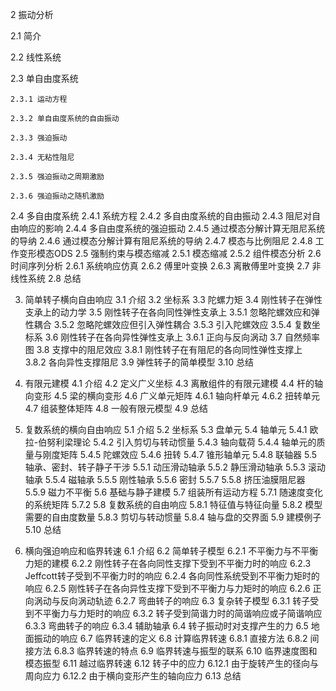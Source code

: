 2 振动分析

  2.1 简介

  2.2 线性系统
  
  2.3 单自由度系统
    
    2.3.1 运动方程
    
    2.3.2 单自由度系统的自由振动
    
    2.3.3 强迫振动
    
    2.3.4 无粘性阻尼
    
    2.3.5 强迫振动之周期激励
    
    2.3.6 强迫振动之随机激励
  2.4 多自由度系统
    2.4.1 系统方程
    2.4.2 多自由度系统的自由振动
    2.4.3 阻尼对自由响应的影响
    2.4.4 多自由度系统的强迫振动
    2.4.5 通过模态分解计算无阻尼系统的导纳
    2.4.6 通过模态分解计算有阻尼系统的导纳
    2.4.7 模态与比例阻尼
    2.4.8 工作变形模态ODS
  2.5 强制约束与模态缩减
    2.5.1 模态缩减
    2.5.2 组件模态分析
  2.6 时间序列分析
    2.6.1 系统响应仿真
    2.6.2 傅里叶变换
    2.6.3 离散傅里叶变换
  2.7 非线性系统
  2.8 总结

3. 简单转子横向自由响应
  3.1 介绍
  3.2 坐标系
  3.3 陀螺力矩
  3.4 刚性转子在弹性支承上的动力学
  3.5 刚性转子在各向同性弹性支承上
    3.5.1 忽略陀螺效应和弹性耦合
    3.5.2 忽略陀螺效应但引入弹性耦合
    3.5.3 引入陀螺效应
    3.5.4 复数坐标系
  3.6 刚性转子在各向异性弹性支承上
    3.6.1 正向与反向涡动
  3.7 自然频率图
  3.8 支撑中的阻尼效应
    3.8.1 刚性转子在有阻尼的各向同性弹性支撑上
    3.8.2 各向异性支撑阻尼
  3.9 弹性转子的简单模型
  3.10 总结

4. 有限元建模
  4.1 介绍
  4.2 定义广义坐标
  4.3 离散组件的有限元建模
  4.4 杆的轴向变形
  4.5 梁的横向变形
  4.6 广义单元矩阵
    4.6.1 轴向杆单元
    4.6.2 扭转单元
  4.7 组装整体矩阵
  4.8 一般有限元模型
  4.9 总结
  
5. 复数系统的横向自由响应
  5.1 介绍
  5.2 坐标系
  5.3 盘单元
  5.4 轴单元
    5.4.1 欧拉-伯努利梁理论
    5.4.2 引入剪切与转动惯量
    5.4.3 轴向载荷
    5.4.4 轴单元的质量与刚度矩阵
    5.4.5 陀螺效应
    5.4.6 扭转
    5.4.7 锥形轴单元
    5.4.8 联轴器
  5.5 轴承、密封、转子静子干涉
    5.5.1 动压滑动轴承
    5.5.2 静压滑动轴承
    5.5.3 滚动轴承
    5.5.4 磁轴承
    5.5.5 刚性轴承
    5.5.6 密封
    5.5.7
    5.5.8 挤压油膜阻尼器
    5.5.9 磁力不平衡
  5.6 基础与静子建模
  5.7 组装所有运动方程
    5.7.1 随速度变化的系统矩阵
    5.7.2 
  5.8 复数系统的自由响应
    5.8.1 特征值与特征向量
    5.8.2 模型需要的自由度数量
    5.8.3 剪切与转动惯量
    5.8.4 轴与盘的交界面
  5.9 建模例子
  5.10 总结
  
6. 横向强迫响应和临界转速
  6.1 介绍
  6.2 简单转子模型
    6.2.1 不平衡力与不平衡力矩的建模
    6.2.2 刚性转子在各向同性支撑下受到不平衡力时的响应
    6.2.3 Jeffcott转子受到不平衡力时的响应
    6.2.4 各向同性系统受到不平衡力矩时的响应
    6.2.5 刚性转子在各向异性支撑下受到不平衡力与力矩时的响应
    6.2.6 正向涡动与反向涡动轨迹
    6.2.7 弯曲转子的响应
  6.3 复杂转子模型
    6.3.1 转子受到不平衡力与力矩时的响应
    6.3.2 转子受到简谐力时的简谐响应或子简谐响应
    6.3.3 弯曲转子的响应
    6.3.4 辅助轴承
  6.4 转子振动时对支撑产生的力
  6.5 地面振动的响应
  6.7 临界转速的定义
  6.8 计算临界转速
    6.8.1 直接方法
    6.8.2 间接方法
    6.8.3 临界转速的特点
  6.9 临界转速与振型的联系
  6.10 临界速度图和模态振型
  6.11 越过临界转速
  6.12 转子中的应力
    6.12.1 由于旋转产生的径向与周向应力
    6.12.2 由于横向变形产生的轴向应力
  6.13 总结

    
